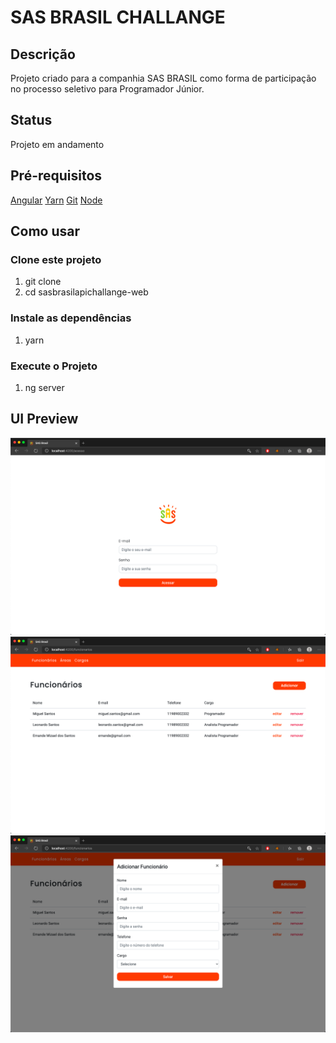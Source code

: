 <h1>SAS BRASIL CHALLANGE</h1>

<h2>Descrição</h2>
<p>Projeto criado para a companhia SAS BRASIL como forma de participação no processo seletivo para Programador Júnior.</p>

<h2>Status</h2>
<p>Projeto em andamento</p>

<h2>Pré-requisitos</h2>
<a href="https://angular.io/docs">Angular</a>
<a href="https://classic.yarnpkg.com/en/docs/install/#mac-stable">Yarn</a>
<a href="https://git-scm.com/downloads">Git</a>
<a href="https://nodejs.org/en/download/">Node</a>

<h2>Como usar</h2>

<h3>Clone este projeto</h3>
<ol>
    <li>git clone </li>
    <li>cd sasbrasilapichallange-web</li>
</ol>

<h3>Instale as dependências</h3>
<ol>
    <li>yarn</li>
</ol>

<h3>Execute o Projeto</h3>
<ol>
    <li>ng server</li>
</ol>


<h2>UI Preview</h2>
<img src="/src/assets/img/preview_login.png"/>
<img src="/src/assets/img/preview_employeelist.png"/>
<img src="/src/assets/img/preview_employeeform.png"/>



